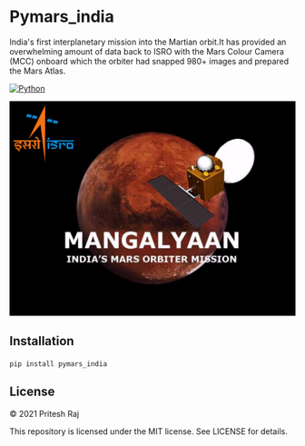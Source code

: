 # Pymars_india
India's first interplanetary mission into the Martian orbit.It has provided an overwhelming amount of data back to ISRO with the Mars Colour Camera (MCC) onboard which the orbiter had snapped 980+ images and prepared the Mars Atlas.

[![Python](https://img.shields.io/pypi/pyversions/pymars_india.svg?style=plastic)](https://badge.fury.io/py/pymars_india)


![alt text](https://github.com/Priteshraj10/Pymars_india/blob/master/files/70685875.cms_.png)

## Installation
```pip install pymars_india```


## License

© 2021 Pritesh Raj

This repository is licensed under the MIT license. See LICENSE for details.